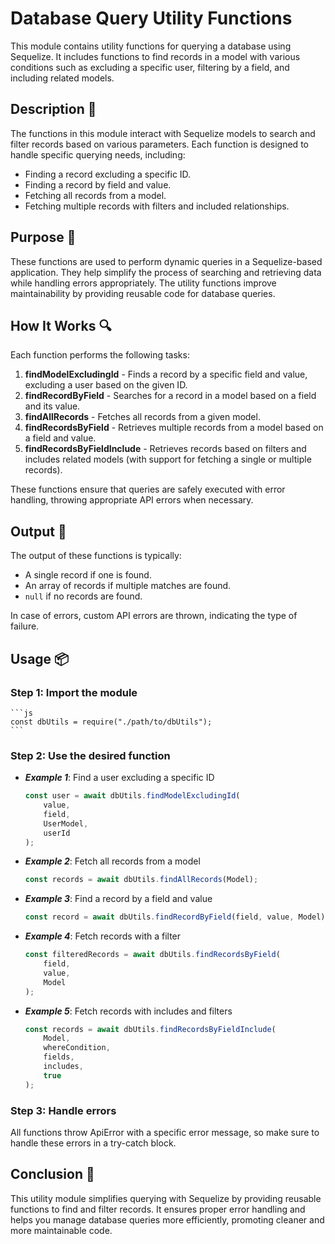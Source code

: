 # Database Query Utility Functions

This module contains utility functions for querying a database using Sequelize.
It includes functions to find records in a model with various conditions such as excluding a specific user, filtering by a field, and including related models.

## Description 📝

The functions in this module interact with Sequelize models to search and filter records based on various parameters.
Each function is designed to handle specific querying needs, including:

-   Finding a record excluding a specific ID.
-   Finding a record by field and value.
-   Fetching all records from a model.
-   Fetching multiple records with filters and included relationships.

## Purpose 🎯

These functions are used to perform dynamic queries in a Sequelize-based application.
They help simplify the process of searching and retrieving data while handling errors appropriately.
The utility functions improve maintainability by providing reusable code for database queries.

## How It Works 🔍

Each function performs the following tasks:

1. **findModelExcludingId** - Finds a record by a specific field and value, excluding a user based on the given ID.
2. **findRecordByField** - Searches for a record in a model based on a field and its value.
3. **findAllRecords** - Fetches all records from a given model.
4. **findRecordsByField** - Retrieves multiple records from a model based on a field and value.
5. **findRecordsByFieldInclude** - Retrieves records based on filters and includes related models (with support for fetching a single or multiple records).

These functions ensure that queries are safely executed with error handling, throwing appropriate API errors when necessary.

## Output 📜

The output of these functions is typically:

-   A single record if one is found.
-   An array of records if multiple matches are found.
-   `null` if no records are found.

In case of errors, custom API errors are thrown, indicating the type of failure.

## Usage 📦

### **Step 1**: Import the module

    ```js
    const dbUtils = require("./path/to/dbUtils");
    ```

### **Step 2**: Use the desired function

-   **_Example 1_**: Find a user excluding a specific ID
    ```js
    const user = await dbUtils.findModelExcludingId(
        value,
        field,
        UserModel,
        userId
    );
    ```
-   **_Example 2_**: Fetch all records from a model
    ```js
    const records = await dbUtils.findAllRecords(Model);
    ```
-   **_Example 3_**: Find a record by a field and value
    ```js
    const record = await dbUtils.findRecordByField(field, value, Model);
    ```
-   **_Example 4_**: Fetch records with a filter
    ```js
    const filteredRecords = await dbUtils.findRecordsByField(
        field,
        value,
        Model
    );
    ```
-   **_Example 5_**: Fetch records with includes and filters
    ```js
    const records = await dbUtils.findRecordsByFieldInclude(
        Model,
        whereCondition,
        fields,
        includes,
        true
    );
    ```

### **Step 3**: Handle errors

All functions throw ApiError with a specific error message, so make sure to handle these errors in a try-catch block.

## Conclusion 🚀

This utility module simplifies querying with Sequelize by providing reusable functions to find and filter records.
It ensures proper error handling and helps you manage database queries more efficiently, promoting cleaner and more maintainable code.
